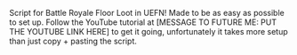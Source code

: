 Script for Battle Royale Floor Loot in UEFN! Made to be as easy as possible to set up.
Follow the YouTube tutorial at [MESSAGE TO FUTURE ME: PUT THE YOUTUBE LINK HERE] to get it going, unfortunately it takes more setup than just copy + pasting the script.
